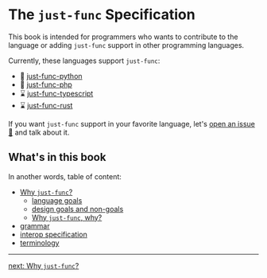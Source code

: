 # The `just-func` Specification

This book is intended for programmers who wants to contribute to the language or adding `just-func` support in other programming languages.

Currently, these languages support `just-func`:

- 🚧 [just-func-python](https://github.com/justland/just-func-python)
- 🚧 [just-func-php](https://github.com/justland/just-func-php)
- ⌛️ [just-func-typescript](https://github.com/justland/just-func-typescript)
- ⌛️ [just-func-rust](https://github.com/justland/just-func-rust)

If you want `just-func` support in your favorite language,
let's [open an issue 🎫](https://github.com/justland/just-func/issues) and talk about it.

## What's in this book

In another words, table of content:

- [Why `just-func`?](./why-just-func.md)
  - [language goals](./language-goals.md)
  - [design goals and non-goals](./design-goals.md)
  - [Why `just-func`, why?](./design-choices.md)
- [grammar](./grammar.md)
- [interop specification](./interop-specification.md)
- [terminology](./terminology.md)

---

[next: Why `just-func`?](./why-just-func.md)
